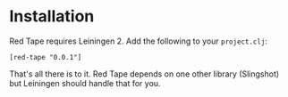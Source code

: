 Installation
============

Red Tape requires Leiningen 2.  Add the following to your `project.clj`:

    [red-tape "0.0.1"]

That's all there is to it.  Red Tape depends on one other library (Slingshot)
but Leiningen should handle that for you.
